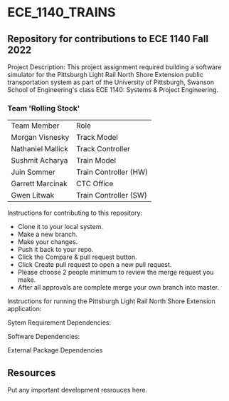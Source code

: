 # ECE_1140_TRAINS
## Repository for contributions to ECE 1140 Fall 2022
Project Description:
    This project assignment required building a software simulator for the Pittsburgh Light Rail North Shore Extension public 
    transportation system as part of the University of Pittsburgh, Swanson School of Engineering's class ECE 1140: Systems & Project Engineering.

### Team 'Rolling Stock'
|    |    |
|----|----|
| Team Member | Role |
| Morgan Visnesky | Track Model |
| Nathaniel Mallick | Track Controller |
| Sushmit Acharya | Train Model |
| Juin Sommer | Train Controller (HW) |
| Garrett Marcinak | CTC Office | 
| Gwen Litwak | Train Controller (SW) |

Instructions for contributing to this repository:

- Clone it to your local system.
- Make a new branch.
- Make your changes.
- Push it back to your repo.
- Click the Compare & pull request button.
- Click Create pull request to open a new pull request.
- Please choose 2 people minimum to review the merge request you make.
- After all approvals are complete merge your own branch into master.

Instructions for running the Pittsburgh Light Rail North Shore Extension application:

Sytem Requirement Dependencies:

Software Dependencies:

External Package Dependencies

## Resources
Put any important development resrouces here.

